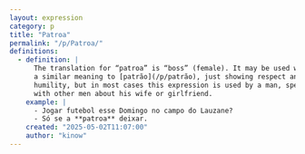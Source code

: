 ```yaml
---
layout: expression
category: p
title: "Patroa"
permalink: "/p/Patroa/"
definitions:
  - definition: |
      The translation for “patroa” is “boss” (female). It may be used with
      a similar meaning to [patrão](/p/patrão), just showing respect and
      humility, but in most cases this expression is used by a man, speaking
      with other men about his wife or girlfriend.
    example: |
      - Jogar futebol esse Domingo no campo do Lauzane?
      - Só se a **patroa** deixar.
    created: "2025-05-02T11:07:00"
    author: "kinow"
---
```


